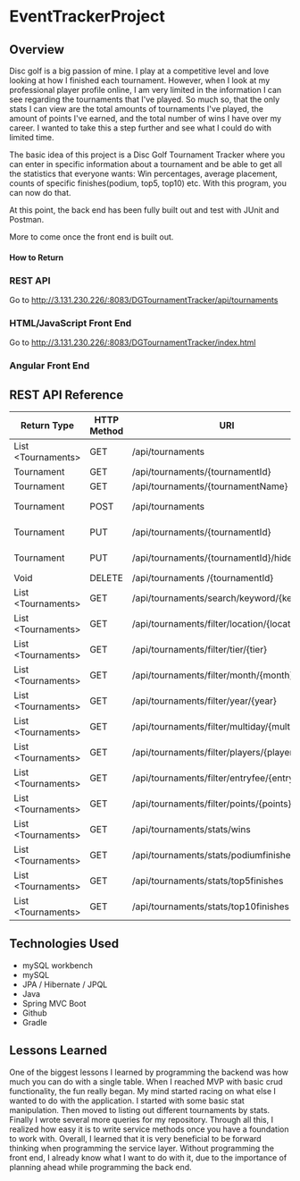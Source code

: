 # EventTrackerProject

## Overview
Disc golf is a big passion of mine. I play at a competitive level and love looking at how I finished each tournament. However, when I look at my professional player profile online, I am very limited in the information I can see regarding the tournaments that I've played. So much so, that the only stats I can view are the total amounts of tournaments I've played, the amount of points I've earned, and the total number of wins I have over my career. I wanted to take this a step further and see what I could do with limited time.

The basic idea of this project is a Disc Golf Tournament Tracker where you can enter in specific information about a tournament and be able to get all the statistics that everyone wants: Win percentages, average placement, counts of specific finishes(podium, top5, top10) etc. With this program, you can now do that.

At this point, the back end has been fully built out and test with JUnit and Postman.

More to come once the front end is built out.

#### How to Return

### REST API

Go to http://3.131.230.226/:8083/DGTournamentTracker/api/tournaments

### HTML/JavaScript Front End

Go to http://3.131.230.226/:8083/DGTournamentTracker/index.html

### Angular Front End

## REST API Reference
|Return Type           | HTTP Method | URI                                         | Request Body    | Purpose  |
|----------------------|-------------|---------------------------------------------|-----------------|----------|
| List \<Tournaments\> | GET         | /api/tournaments                            |                 | List     |
| Tournament           | GET         | /api/tournaments/{tournamentId}             |                 | Retrieve |
| Tournament           | GET         | /api/tournaments/{tournamentName}           |                 | Retrieve |
| Tournament           | POST        | /api/tournaments                            | Tournament JSON | Create   |
| Tournament           | PUT         | /api/tournaments/{tournamentId}             | Tournament JSON | Update   |
| Tournament           | PUT         | /api/tournaments/{tournamentId}/hide        | Tournament JSON | Update   |
| Void                 | DELETE      | /api/tournaments /{tournamentId}            |                 | Delete   |
| List \<Tournaments\> | GET         | /api/tournaments/search/keyword/{keyword}   |                 | List     |
| List \<Tournaments\> | GET         | /api/tournaments/filter/location/{location} |                 | List     |
| List \<Tournaments\> | GET         | /api/tournaments/filter/tier/{tier}         |                 | List     |
| List \<Tournaments\> | GET         | /api/tournaments/filter/month/{month}       |                 | List     |
| List \<Tournaments\> | GET         | /api/tournaments/filter/year/{year}         |                 | List     |
| List \<Tournaments\> | GET         | /api/tournaments/filter/multiday/{multiDay} |                 | List     |
| List \<Tournaments\> | GET         | /api/tournaments/filter/players/{players}   |                 | List     |
| List \<Tournaments\> | GET         | /api/tournaments/filter/entryfee/{entryFee} |                 | List     |
| List \<Tournaments\> | GET         | /api/tournaments/filter/points/{points}     |                 | List     |
| List \<Tournaments\> | GET         | /api/tournaments/stats/wins                 |                 | List     |
| List \<Tournaments\> | GET         | /api/tournaments/stats/podiumfinishes       |                 | List     |
| List \<Tournaments\> | GET         | /api/tournaments/stats/top5finishes         |                 | List     |
| List \<Tournaments\> | GET         | /api/tournaments/stats/top10finishes        |                 | List     |


## Technologies Used
+ mySQL workbench
+ mySQL
+ JPA / Hibernate / JPQL
+ Java
+ Spring MVC Boot
+ Github
+ Gradle

## Lessons Learned
One of the biggest lessons I learned by programming the backend was how much you can do with a single table. When I reached MVP with basic crud functionality, the fun really began. My mind started racing on what else I wanted to do with the application. I started with some basic stat manipulation. Then moved to listing out different tournaments by stats. Finally I wrote several more queries for my repository. Through all this, I realized how easy it is to write service methods once you have a foundation to work with.
Overall, I learned that it is very beneficial to be forward thinking when programming the service layer. Without programming the front end, I already know what I want to do with it, due to the importance of planning ahead while programming the back end.
